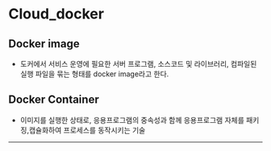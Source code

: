 # Cloud_docker
## Docker image
- 도커에서 서비스 운영에 필요한 서버 프로그램, 소스코드 및 라이브러리, 컴파일된 실행 파일을 묶는 형태를 docker image라고 한다.
## Docker Container
- 이미지를 실행한 상태로, 응용프로그램의 중속성과 함께 응용프로그램 자체를 패키징,캡슐화하여 프로세스를 동작시키는 기술
---
